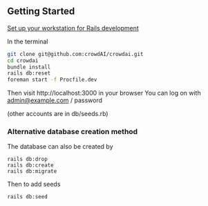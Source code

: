 ## Getting Started

[Set up your workstation for Rails development](https://gorails.com/setup/osx/10.13-high-sierra)

In the terminal

```bash
git clone git@github.com:crowdAI/crowdai.git
cd crowdai
bundle install
rails db:reset
foreman start -f Procfile.dev
```

Then visit http://localhost:3000 in your browser
You can log on with admin@example.com / password

(other accounts are in db/seeds.rb)


### Alternative database creation method

The database can also be created by

```
rails db:drop
rails db:create
rails db:migrate
```

Then to add seeds

```
rails db:seed
```
